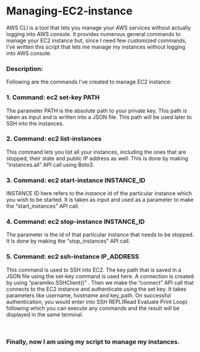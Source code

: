 # Managing-EC2-instance
AWS CLI is a tool that lets you manage your AWS services without actually logging into AWS console.
It provides numerous general commands to manage your EC2 instance but, since I need few customized commands,
I’ve written this script that lets me manage my instances without logging into AWS console.

<h3>Description: </h3>
Following are the commands I’ve created to manage EC2 instance:
<h3>1. Command: ec2 set-key PATH</h3>
The parameter PATH is the absolute path to your private key. This path is taken as input and is written into a JSON file. This path will be used later to SSH into the instances.
<h3>2. Command: ec2 list-instances</h3>
This command lets you list all your instances, including the ones that are stopped, their state and public IP address as well. This is done by making “instances.all” API call using Boto3.
<h3>3. Command: ec2 start-instance INSTANCE_ID</h3>
INSTANCE ID here refers to the instance id of the particular instance which you wish to be started. It is taken as input and used as a parameter to make the “start_instances” API call.
<h3>4. Command: ec2 stop-instance INSTANCE_ID</h3>
The parameter is the id of that particular instance that needs to be stopped. It is done by making the “stop_instances” API call.
<h3>5. Command: ec2 ssh-instance IP_ADDRESS</h3>
This command is used to SSH into EC2. The key path that is saved in a JSON file using the set-key command is used here. A connection is created by using “paramiko.SSHClient()” . Then we make the “connect” API call that connects to the EC2 instance and authenticate using the set key. It takes parameters like username, hostname and key_path. On successful authentication, you would enter into SSH REPL(Read Evaluate Print Loop) following which you can execute any commands and the result will be displayed in the same terminal.
<br/>

<br/><h3>Finally, now I am using my script to manage my instances.</h3>
